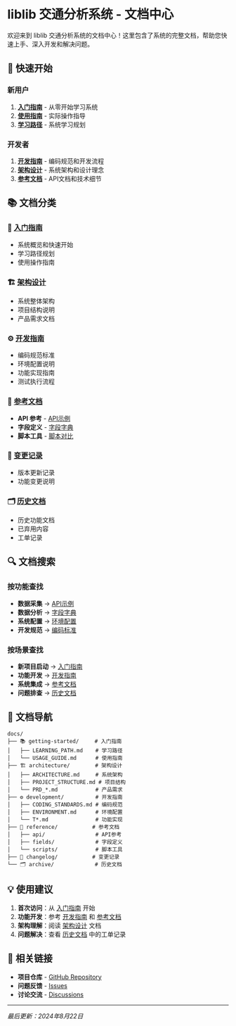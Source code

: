 # liblib 交通分析系统 - 文档中心

欢迎来到 liblib 交通分析系统的文档中心！这里包含了系统的完整文档，帮助您快速上手、深入开发和解决问题。

## 🚀 快速开始

### 新用户
1. **[入门指南](getting-started/)** - 从零开始学习系统
2. **[使用指南](getting-started/USAGE_GUIDE.md)** - 实际操作指导
3. **[学习路径](getting-started/LEARNING_PATH.md)** - 系统学习规划

### 开发者
1. **[开发指南](development/)** - 编码规范和开发流程
2. **[架构设计](architecture/)** - 系统架构和设计理念
3. **[参考文档](reference/)** - API文档和技术细节

## 📚 文档分类

### 🎯 [入门指南](getting-started/)
- 系统概览和快速开始
- 学习路径规划
- 使用操作指南

### 🏗️ [架构设计](architecture/)
- 系统整体架构
- 项目结构说明
- 产品需求文档

### ⚙️ [开发指南](development/)
- 编码规范标准
- 环境配置说明
- 功能实现指南
- 测试执行流程

### 📖 [参考文档](reference/)
- **API 参考** - [API示例](reference/api/)
- **字段定义** - [字段字典](reference/fields/)
- **脚本工具** - [脚本对比](reference/scripts/)

### 📝 [变更记录](changelog/)
- 版本更新记录
- 功能变更说明

### 🗂️ [历史文档](archive/)
- 历史功能文档
- 已弃用内容
- 工单记录

## 🔍 文档搜索

### 按功能查找
- **数据采集** → [API示例](reference/api/)
- **数据分析** → [字段字典](reference/fields/)
- **系统配置** → [环境配置](development/ENVIRONMENT.md)
- **开发规范** → [编码标准](development/CODING_STANDARDS.md)

### 按场景查找
- **新项目启动** → [入门指南](getting-started/)
- **功能开发** → [开发指南](development/)
- **系统集成** → [参考文档](reference/)
- **问题排查** → [历史文档](archive/)

## 📖 文档导航

```
docs/
├── 📚 getting-started/     # 入门指南
│   ├── LEARNING_PATH.md    # 学习路径
│   └── USAGE_GUIDE.md      # 使用指南
├── 🏗️ architecture/        # 架构设计
│   ├── ARCHITECTURE.md     # 系统架构
│   ├── PROJECT_STRUCTURE.md # 项目结构
│   └── PRD_*.md            # 产品需求
├── ⚙️ development/          # 开发指南
│   ├── CODING_STANDARDS.md # 编码规范
│   ├── ENVIRONMENT.md      # 环境配置
│   └── T*.md               # 功能实现
├── 📖 reference/           # 参考文档
│   ├── api/                # API参考
│   ├── fields/             # 字段定义
│   └── scripts/            # 脚本工具
├── 📝 changelog/           # 变更记录
└── 🗂️ archive/             # 历史文档
```

## 💡 使用建议

1. **首次访问**：从 [入门指南](getting-started/) 开始
2. **功能开发**：参考 [开发指南](development/) 和 [参考文档](reference/)
3. **架构理解**：阅读 [架构设计](architecture/) 文档
4. **问题解决**：查看 [历史文档](archive/) 中的工单记录

## 🔗 相关链接

- **项目仓库** - [GitHub Repository](https://github.com/your-org/liblib-transportation-analysis)
- **问题反馈** - [Issues](https://github.com/your-org/liblib-transportation-analysis/issues)
- **讨论交流** - [Discussions](https://github.com/your-org/liblib-transportation-analysis/discussions)

---

*最后更新：2024年8月22日*
